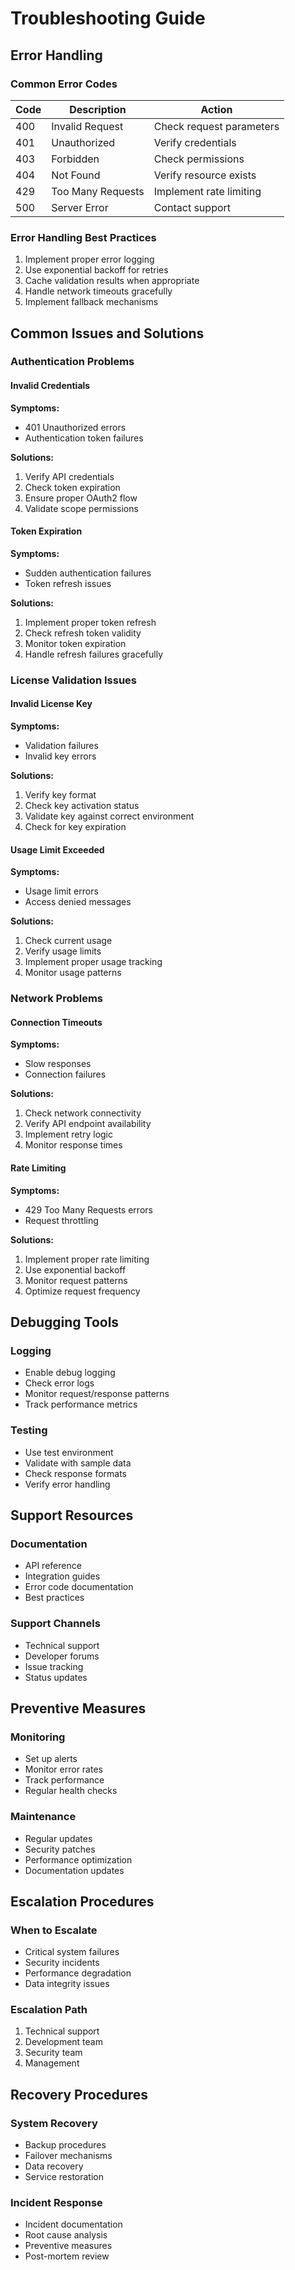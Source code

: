 # Troubleshooting Guide

## Error Handling

### Common Error Codes

| Code | Description | Action |
|------|-------------|--------|
| 400 | Invalid Request | Check request parameters |
| 401 | Unauthorized | Verify credentials |
| 403 | Forbidden | Check permissions |
| 404 | Not Found | Verify resource exists |
| 429 | Too Many Requests | Implement rate limiting |
| 500 | Server Error | Contact support |

### Error Handling Best Practices
1. Implement proper error logging
2. Use exponential backoff for retries
3. Cache validation results when appropriate
4. Handle network timeouts gracefully
5. Implement fallback mechanisms

## Common Issues and Solutions

### Authentication Problems

#### Invalid Credentials
**Symptoms:**
- 401 Unauthorized errors
- Authentication token failures

**Solutions:**
1. Verify API credentials
2. Check token expiration
3. Ensure proper OAuth2 flow
4. Validate scope permissions

#### Token Expiration
**Symptoms:**
- Sudden authentication failures
- Token refresh issues

**Solutions:**
1. Implement proper token refresh
2. Check refresh token validity
3. Monitor token expiration
4. Handle refresh failures gracefully

### License Validation Issues

#### Invalid License Key
**Symptoms:**
- Validation failures
- Invalid key errors

**Solutions:**
1. Verify key format
2. Check key activation status
3. Validate key against correct environment
4. Check for key expiration

#### Usage Limit Exceeded
**Symptoms:**
- Usage limit errors
- Access denied messages

**Solutions:**
1. Check current usage
2. Verify usage limits
3. Implement proper usage tracking
4. Monitor usage patterns

### Network Problems

#### Connection Timeouts
**Symptoms:**
- Slow responses
- Connection failures

**Solutions:**
1. Check network connectivity
2. Verify API endpoint availability
3. Implement retry logic
4. Monitor response times

#### Rate Limiting
**Symptoms:**
- 429 Too Many Requests errors
- Request throttling

**Solutions:**
1. Implement proper rate limiting
2. Use exponential backoff
3. Monitor request patterns
4. Optimize request frequency

## Debugging Tools

### Logging
- Enable debug logging
- Check error logs
- Monitor request/response patterns
- Track performance metrics

### Testing
- Use test environment
- Validate with sample data
- Check response formats
- Verify error handling

## Support Resources

### Documentation
- API reference
- Integration guides
- Error code documentation
- Best practices

### Support Channels
- Technical support
- Developer forums
- Issue tracking
- Status updates

## Preventive Measures

### Monitoring
- Set up alerts
- Monitor error rates
- Track performance
- Regular health checks

### Maintenance
- Regular updates
- Security patches
- Performance optimization
- Documentation updates

## Escalation Procedures

### When to Escalate
- Critical system failures
- Security incidents
- Performance degradation
- Data integrity issues

### Escalation Path
1. Technical support
2. Development team
3. Security team
4. Management

## Recovery Procedures

### System Recovery
- Backup procedures
- Failover mechanisms
- Data recovery
- Service restoration

### Incident Response
- Incident documentation
- Root cause analysis
- Preventive measures
- Post-mortem review 